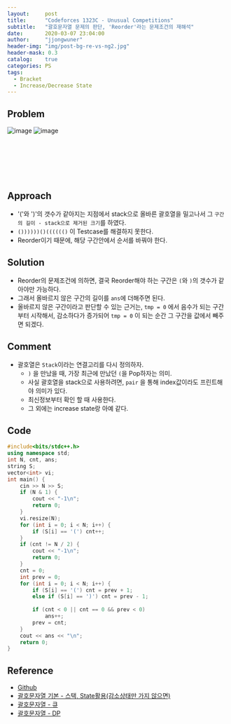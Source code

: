 ```yaml
---
layout:     post
title:      "Codeforces 1323C - Unusual Competitions"
subtitle:   "괄호문자열 문제의 판단, 'Reorder'라는 문제조건의 재해석"
date:       2020-03-07 23:04:00
author:     "jjongwuner"
header-img: "img/post-bg-re-vs-ng2.jpg"
header-mask: 0.3
catalog:    true
categories: PS
tags:
  - Bracket
  - Increase/Decrease State
---
```


## Problem
![image](https://user-images.githubusercontent.com/16419202/76159773-0d3f4f00-6167-11ea-9240-dcbf1ee63713.png)
![image](https://user-images.githubusercontent.com/16419202/76159782-2942f080-6167-11ea-81d1-d29342e80de7.png)

<br><br><br><br><br>
## Approach
- '('와 ')'의 갯수가 같아지는 지점에서 stack으로 올바른 괄호열을 밀고나서 그 `구간의 길이 - stack으로 제거된 크기`를 하였다.
- `())))))()(((((()` 이 Testcase를 해결하지 못한다.
- Reorder이기 때문에, 해당 구간안에서 순서를 바꿔야 한다. 

## Solution
- Reorder의 문제조건에 의하면, 결국 Reorder해야 하는 구간은 `(`와 `)`의 갯수가 같아야만 가능하다. 
- 그래서 올바르지 않은 구간의 길이를 `ans`에 더해주면 된다.
- 올바르지 않은 구간이라고 판단할 수 있는 근거는, `tmp = 0` 에서 음수가 되는 구간부터 시작해서, 감소하다가 증가되어 `tmp = 0` 이 되는 순간
 그 구간을 값에서 빼주면 되겠다.  

## Comment
- 괄호열은 `Stack`이라는 연결고리를 다시 정의하자. 
  - `)` 을 만났을 때, 가장 최근에 만났던 `(`을 Pop하자는 의미. 
  - 사실 괄호열을 stack으로 사용하려면, `pair` 을 통해 index값이라도 프린트해야 의미가 있다.
  - 최신정보부터 확인 할 때 사용한다. 
  - 그 외에는 increase state랑 아예 같다. 


## Code
```cpp
#include<bits/stdc++.h>
using namespace std;
int N, cnt, ans;
string S;
vector<int> vi;
int main() {
	cin >> N >> S;
	if (N & 1) {
		cout << "-1\n";
		return 0;
	}
	vi.resize(N);
	for (int i = 0; i < N; i++) {
		if (S[i] == '(') cnt++;
	}
	if (cnt != N / 2) {
		cout << "-1\n";
		return 0;
	}
	cnt = 0;
	int prev = 0;
	for (int i = 0; i < N; i++) {
		if (S[i] == '(') cnt = prev + 1;
		else if (S[i] == ')') cnt = prev - 1;
 
		if (cnt < 0 || cnt == 0 && prev < 0)
			ans++;
		prev = cnt;
	}
	cout << ans << "\n";
	return 0;
}
```

## Reference
- [Github](https://github.com/jongwuner/ps-study/blob/master/exercise/Codeforce/1323C.cpp)
- [괄호문자열 기본 - 스택, State활용(감소상태만 가지 않으면)]()
- [괄호문자열 - 큐]()
- [괄호문자열 - DP]()
